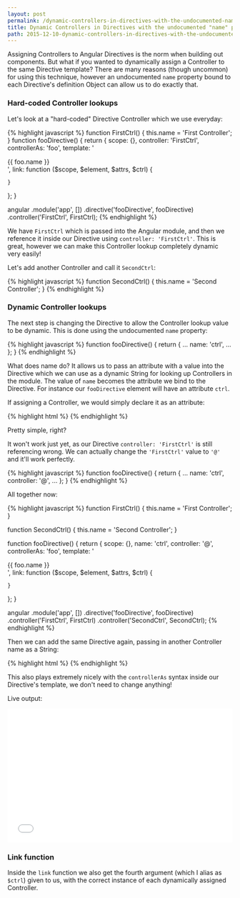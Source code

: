 ```yaml
---
layout: post
permalink: /dynamic-controllers-in-directives-with-the-undocumented-name-property
title: Dynamic Controllers in Directives with the undocumented "name" property
path: 2015-12-10-dynamic-controllers-in-directives-with-the-undocumented-name-property.md
---
```


Assigning Controllers to Angular Directives is the norm when building out components. But what if you wanted to dynamically assign a Controller to the same Directive template? There are many reasons (though uncommon) for using this technique, however an undocumented `name` property bound to each Directive's definition Object can allow us to do exactly that.

### Hard-coded Controller lookups

Let's look at a "hard-coded" Directive Controller which we use everyday:

{% highlight javascript %}
function FirstCtrl() {
  this.name = 'First Controller';
}
function fooDirective() {
  return {
    scope: {},
    controller: 'FirstCtrl',
    controllerAs: 'foo',
    template: '<div>{{ foo.name }}</div>',
    link: function ($scope, $element, $attrs, $ctrl) {
    
    }
  };
}

angular
  .module('app', [])
  .directive('fooDirective', fooDirective)
  .controller('FirstCtrl', FirstCtrl);
{% endhighlight %}

We have `FirstCtrl` which is passed into the Angular module, and then we reference it inside our Directive using `controller: 'FirstCtrl'`. This is great, however we can make this Controller lookup completely dynamic very easily!

Let's add another Controller and call it `SecondCtrl`:

{% highlight javascript %}
function SecondCtrl() {
  this.name = 'Second Controller';
}
{% endhighlight %}

### Dynamic Controller lookups

The next step is changing the Directive to allow the Controller lookup value to be dynamic. This is done using the undocumented `name` property:

{% highlight javascript %}
function fooDirective() {
  return {
    ...
    name: 'ctrl',
    ...
  };
}
{% endhighlight %}

What does name do? It allows us to pass an attribute with a value into the Directive which we can use as a dynamic String for looking up Controllers in the module. The value of `name` becomes the attribute we bind to the Directive. For instance our `fooDirective` element will have an attribute `ctrl`.

If assigning a Controller, we would simply declare it as an attribute:

{% highlight html %}
<foo-directive ctrl="FirstCtrl"></foo-directive>
{% endhighlight %}

Pretty simple, right?

It won't work just yet, as our Directive `controller: 'FirstCtrl'` is still referencing wrong. We can actually change the `'FirstCtrl'` value to `'@'` and it'll work perfectly.

{% highlight javascript %}
function fooDirective() {
  return {
    ...
    name: 'ctrl',
    controller: '@',
    ...
  };
}
{% endhighlight %}

All together now:

{% highlight javascript %}
function FirstCtrl() {
  this.name = 'First Controller';
}

function SecondCtrl() {
  this.name = 'Second Controller';
}

function fooDirective() {
  return {
    scope: {},
    name: 'ctrl',
    controller: '@',
    controllerAs: 'foo',
    template: '<div>{{ foo.name }}</div>',
    link: function ($scope, $element, $attrs, $ctrl) {
    
    }
  };
}
  
angular
  .module('app', [])
  .directive('fooDirective', fooDirective)
  .controller('FirstCtrl', FirstCtrl)
  .controller('SecondCtrl', SecondCtrl);
{% endhighlight %}

Then we can add the same Directive again, passing in another Controller name as a String:

{% highlight html %}
<foo-directive ctrl="FirstCtrl"></foo-directive>
<foo-directive ctrl="SecondCtrl"></foo-directive>
{% endhighlight %}

This also plays extremely nicely with the `controllerAs` syntax inside our Directive's template, we don't need to change anything!

Live output:

<iframe width="100%" height="300" src="//jsfiddle.net/toddmotto/2k6xyscc/embedded/result,js,html" allowfullscreen="allowfullscreen" frameborder="0"></iframe>

### Link function

Inside the `link` function we also get the fourth argument (which I alias as `$ctrl`) given to us, with the correct instance of each dynamically assigned Controller.
